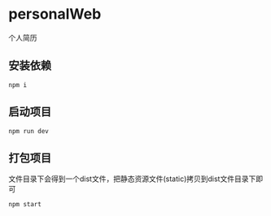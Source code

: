 # personalWeb
个人简历

## 安装依赖
```shell
npm i
```

## 启动项目
```shell
npm run dev
```

## 打包项目
文件目录下会得到一个dist文件，把静态资源文件(static)拷贝到dist文件目录下即可
```shell
npm start
```
